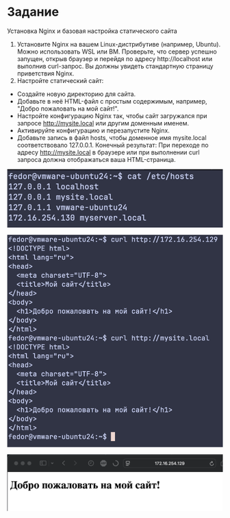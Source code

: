 # Задание
Установка Nginx и базовая настройка статического сайта
1. Установите Nginx на вашем Linux-дистрибутиве (например, Ubuntu). Можно использовать WSL или ВМ. Проверьте, что сервер успешно запущен, открыв браузер и перейдя по адресу http://localhost или выполнив curl-запрос. Вы должны увидеть стандартную страницу приветствия Nginx.
2. Настройте статический сайт: 
- Создайте новую директорию для сайта.
- Добавьте в неё HTML-файл с простым содержимым, например, "Добро пожаловать на мой сайт!". 
- Настройте конфигурацию Nginx так, чтобы сайт загружался при запросе http://mysite.local или другим доменным именем.
- Активируйте конфигурацию и перезапустите Nginx.
- Добавьте запись в файл hosts, чтобы доменное имя mysite.local соответствовало 127.0.0.1.
Конечный результат: При переходе по адресу http://mysite.local в браузере или при выполнении curl запроса должна отображаться ваша HTML-страница.

![CleanShot 2025-07-17 at 16.55.52@2x.png](CleanShot%202025-07-17%20at%2016.55.52@2x.png)

![CleanShot 2025-07-17 at 16.55.33@2x.png](CleanShot%202025-07-17%20at%2016.55.33@2x.png)

![CleanShot 2025-07-17 at 16.51.18@2x.png](CleanShot%202025-07-17%20at%2016.51.18@2x.png)